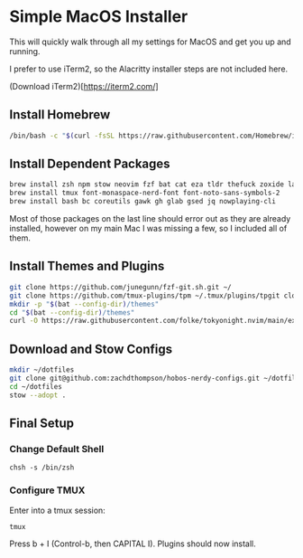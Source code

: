 # Simple MacOS Installer

This will quickly walk through all my settings for MacOS and get you up and running.

I prefer to use iTerm2, so the Alacritty installer steps are not included here.

(Download iTerm2)[https://iterm2.com/]

## Install Homebrew

```bash
/bin/bash -c "$(curl -fsSL https://raw.githubusercontent.com/Homebrew/install/HEAD/install.sh)"
```

## Install Dependent Packages

```bash
brew install zsh npm stow neovim fzf bat cat eza tldr thefuck zoxide lazygit
brew install tmux font-monaspace-nerd-font font-noto-sans-symbols-2
brew install bash bc coreutils gawk gh glab gsed jq nowplaying-cli
```

Most of those packages on the last line should error out as they are already installed, however on my main Mac I was missing a few, so I included all of them.

## Install Themes and Plugins

```bash
git clone https://github.com/junegunn/fzf-git.sh.git ~/
git clone https://github.com/tmux-plugins/tpm ~/.tmux/plugins/tpgit clone https://github.com/tmux-plugins/tpm ~/.tmux/plugins/tpmm
mkdir -p "$(bat --config-dir)/themes"
cd "$(bat --config-dir)/themes"
curl -O https://raw.githubusercontent.com/folke/tokyonight.nvim/main/extras/sublime/tokyonight_night.tmTheme
```

## Download and Stow Configs

```bash
mkdir ~/dotfiles
git clone git@github.com:zachdthompson/hobos-nerdy-configs.git ~/dotfiles
cd ~/dotfiles
stow --adopt .
```

## Final Setup

### Change Default Shell

```brew
chsh -s /bin/zsh
```

### Configure TMUX

Enter into a tmux session:

```brew
tmux
```

Press <Ctl>b + I (Control-b, then CAPITAL I).
Plugins should now install.
